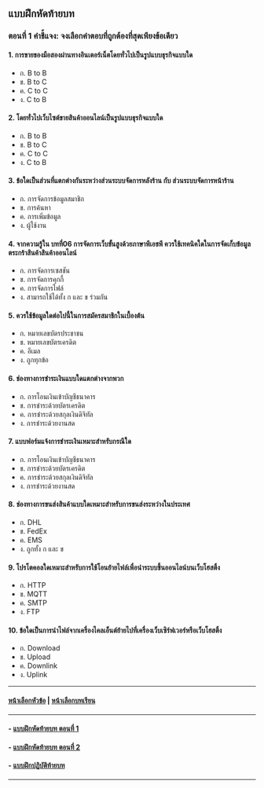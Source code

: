 ## แบบฝึกหัดท้ายบท

### ตอนที่ 1 คำชี้แจง: จงเลือกคำตอบที่ถูกต้องที่สุดเพียงข้อเดียว

#### 1.	การขายของมือสองผ่านทางอินเตอร์เน็ตโดยทั่วไปเป็นรูปแบบธุรกิจแบบใด 
* ก. B to B				
* ข. B to C
* ค. C to C				
* ง. C to B
#### 2.	โดยทั่วไปเว็บไซต์ขายสินค้าออนไลน์เป็นรูปแบบธุรกิจแบบใด 
* ก. B to B				
* ข. B to C
* ค. C to C				
* ง. C to B
#### 3.	ข้อใดเป็นส่วนที่แตกต่างกันระหว่างส่วนระบบจัดการหลังร้าน กับ ส่วนระบบจัดการหน้าร้าน 
* ก. การจัดการข้อมูลสมาชิก		
* ข. การค้นหา
* ค. การเพิ่มข้อมูล			
* ง. ผู้ใช้งาน
#### 4.	จากความรู้ใน บทที่06 การจัดการเว็บขั้นสูงด้วยภาษาพีเอชพี ควรใช้เทคนิคใดในการจัดเก็บข้อมูลตระกร้าสินค้าสินค้าออนไลน์
* ก. การจัดการเซสชัน			
* ข. การจัดการคุกกี้
* ค. การจัดการไฟล์			
* ง. สามารถใช้ได้ทั้ง ก และ ข ร่วมกัน
#### 5.	ควรใช้ข้อมูลใดต่อไปนี้ในการสมัครสมาชิกในเบื้องต้น
* ก. หมายเลขบัตรประชาชน		
* ข. หมายเลขบัตรเครดิต
* ค. อีเมล				
* ง. ถูกทุกข้อ
#### 6.	ช่องทางการชำระเงินแบบใดแตกต่างจากพวก
* ก. การโอนเงินเข้าบัญชีธนาคาร		
* ข. การชำระด้วยบัตรเครดิต
* ค. การชำระด้วยสกุลเงินดิจิทัล		
* ง. การชำระด้วยงานสด
#### 7.	แบบฟอร์มแจ้งการชำระเงินเหมาะสำหรับกรณีใด
* ก. การโอนเงินเข้าบัญชีธนาคาร		
* ข. การชำระด้วยบัตรเครดิต
* ค. การชำระด้วยสกุลเงินดิจิทัล		
* ง. การชำระด้วยงานสด
#### 8.	ช่องทางการขนส่งสินค้าแบบใดเหมาะสำหรับการขนส่งระหว่างในประเทศ
* ก. DHL					
* ข. FedEx
* ค. EMS					
* ง. ถูกทั้ง ก และ ข
#### 9.	โปรโตคอลใดเหมาะสำหรับการใช้โอนย้ายไฟล์เพื่อนำระบบขึ้นออนไลน์บนเว็บโฮสติ้ง
* ก. HTTP				
* ข. MQTT
* ค. SMTP				
* ง. FTP
#### 10.	ข้อใดเป็นการนำไฟล์จากเครื่องไคลเอ็นต์ย้ายไปที่เครื่องเว็บเซิร์ฟเวอร์หรือเว็บโฮสติ้ง
* ก. Download				
* ข. Upload
* ค. Downlink				
* ง. Uplink

---
#### [หน้าเลือกหัวข้อ](README.md) | [หน้าเลือกบทเรียน](../README.md)
---
#### - [แบบฝึกหัดท้ายบท ตอนที่ 1](0930.md)
#### - [แบบฝึกหัดท้ายบท ตอนที่ 2](0950.md)
#### - [แบบฝึกปฏิบัติท้ายบท](0970.md)
---
